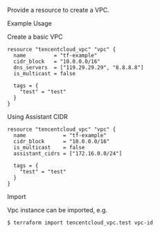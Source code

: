 Provide a resource to create a VPC.

Example Usage

Create a basic VPC

```hcl
resource "tencentcloud_vpc" "vpc" {
  name         = "tf-example"
  cidr_block   = "10.0.0.0/16"
  dns_servers  = ["119.29.29.29", "8.8.8.8"]
  is_multicast = false

  tags = {
    "test" = "test"
  }
}
```

Using Assistant CIDR

```hcl
resource "tencentcloud_vpc" "vpc" {
  name            = "tf-example"
  cidr_block      = "10.0.0.0/16"
  is_multicast    = false
  assistant_cidrs = ["172.16.0.0/24"]

  tags = {
    "test" = "test"
  }
}
```

Import

Vpc instance can be imported, e.g.

```
$ terraform import tencentcloud_vpc.test vpc-id
```